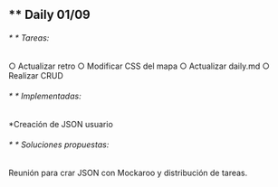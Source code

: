 ## ** Daily 01/09 

###### * * Tareas: 
○ Actualizar retro
○ Modificar CSS del mapa
○ Actualizar daily.md
○ Realizar CRUD

###### * * Implementadas: 
*Creación de JSON usuario

###### * * Soluciones propuestas:
Reunión para crar JSON con Mockaroo y distribución de tareas.